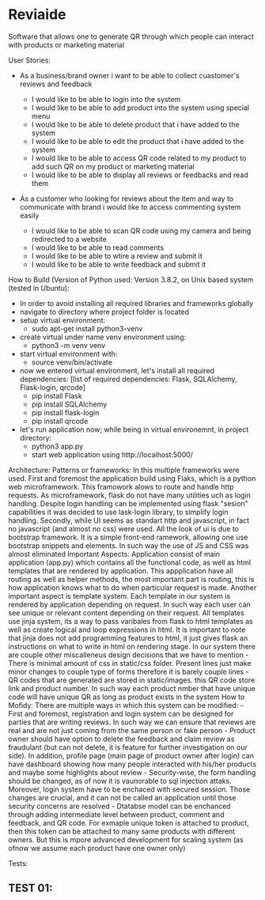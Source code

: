 # Reviaide
Software that allows one to generate QR through which people can interact with products or marketing material

User Stories:
- As a business/brand owner i want to be able to collect cuastomer's reviews and feedback
  - I would like to be able to login into the system
  - I would like to be able to add product into the system using special menu
  - I would like to be able to delete product that i have added to the system
  - I would like to be able to edit the product that i have added to the system
  - I would like to be able to access QR code related to my product to add such QR on my product or marketing material
  - I would like to be able to display all reviews or feedbacks and read them
  
- As a customer who looking for reviews about the item and way to communicate with brand i would like to access commenting system easily
  - I would like to be able to scan QR code using my camera and being redirected to a website
  - I would like to be able to read comments
  - I would like to be able to wtire a review and submit it
  - I would like to be able to write feedback and submit it

How to Build (Version of Python used: Version 3.8.2, on Unix based system (tested in Ubuntu):
* In order to avoid installing all required libraries and frameworks globally 
* navigate to directory where project folder is located
* setup virtual environment:
  - sudo apt-get install python3-venv
* create virtual under name venv environment using:
  - python3 -m venv venv 
* start virtual environment with:
  - source venv/bin/activate
* now we entered virtual environment, let's install all required dependencies:
[list of required dependencies: Flask, SQLAlchemy, Flask-login, qrcode]
  - pip install Flask
  - pip install SQLAlchemy
  - pip install flask-login
  - pip install qrcode
* let's run application now; while being in virtual environemnt, in project directory:
  - python3 app.py 
  - start web application using http://localhost:5000/

Architecture:
Patterns or frameworks:
  In this multiple frameworks were used. First and foremost the application build using Flaks, which is a python web microframework. This framowork alows to route and handle http requests. As microframework, flask do not have many utilities uch as login handling. Despite login handling can be implemented using flask "sesion" capabilities it was decided to use lask-login library, to simplify login handling. Secondly, while UI seems as standart
  http and javascript, in fact no javascript (and almost no css) were used. All the look of ui is due to bootstrap framework. It is a simple front-end ramework, allowing one use bootstrap snippets and elements. In such way the use of JS and CSS was almost eliminated
Important Aspects:
  Application consist of main application (app.py) which contains all the functional code, as well as html templates that are rendered by application. This appplication have all routing as well as helper methods, the most important part is routing, this is how application knows what to do when particular request is made. Another important aspect is template system. Each template in our system is rendered by application depending on request. In such way each user can see unique or relevant content depending on their request. All templates use jinja system, its a way to pass varibales from flask to html templates as well as create logical and loop expressions in html. It is important to note that jinja does not add programming features to html, it just gives flask an instructions on what to write in html on rendering stage. In our system there are couple other miscalleneus design decisions that we have to mention
    - There is minimal amount of css in static/css folder. Present lines just make minor changes to couple type of forms therefore it is barely couple lines
    - QR codes that are generated are stored in static/images. this QR code store link and product number. In such way each product nmber that have unique code will have unique QR as long as product exists in the system
How to Mofidy:
  There are multiple ways in which this system can be modified:
    - First and foremost, registration and login system can be designed for parties that are writing reviews. In such way we can ensure that reviews are real and are not just coming from the same person or fake person
    - Product owner should have option to delete the feedback and claim review as fraudulant (but can not delete, it is feature for further investigation on our side). In addition, profile page (main page of product owner after login) can have dashboard showing how many people interacted with his/her products and maybe some highlights about review
    - Security-wise, the form handling should be changed, as of now it is vaunorable to sql injection attaks. Moreover, login system have to be enchaced with secured session. Those changes are crucial, and it can not be called an application until those security concerns are resolved
    - Dtatabse model can be enchanced through adding intermediate level between product, comment and feedback, and QR code. For exmaple unique token is attached to product, then this token can be attached to many same products with different owners. But this is mpore advanced development for scaling system (as ofnow we assume each product have one owner only)

Tests:

TEST 01:
- 
